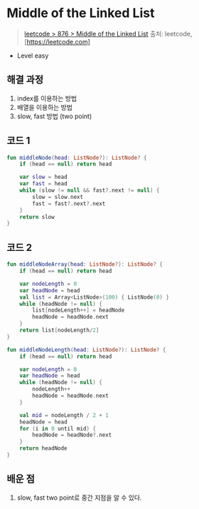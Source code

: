 # Middle of the Linked List

> [leetcode > 876 > Middle of the Linked List](https://leetcode.com/problems/middle-of-the-linked-list)
> 출처: leetcode, [https://leetcode.com]

- Level easy

## 해결 과정

1. index를 이용하는 방법
2. 배열을 이용하는 방법
3. slow, fast 방법 (two point)

## 코드 1

```kotlin
fun middleNode(head: ListNode?): ListNode? {
    if (head == null) return head

    var slow = head
    var fast = head
    while (slow != null && fast?.next != null) {
        slow = slow.next
        fast = fast?.next?.next
    }
    return slow
}
```

## 코드 2

```kotlin
fun middleNodeArray(head: ListNode?): ListNode? {
    if (head == null) return head

    var nodeLength = 0
    var headNode = head
    val list = Array<ListNode>(100) { ListNode(0) }
    while (headNode != null) {
        list[nodeLength++] = headNode
        headNode = headNode.next
    }
    return list[nodeLength/2]
}

fun middleNodeLength(head: ListNode?): ListNode? {
    if (head == null) return head

    var nodeLength = 0
    var headNode = head
    while (headNode != null) {
        nodeLength++
        headNode = headNode.next
    }

    val mid = nodeLength / 2 + 1
    headNode = head
    for (i in 0 until mid) {
        headNode = headNode?.next
    }
    return headNode
}
```

## 배운 점
1. slow, fast two point로 중간 지점을 알 수 있다.

